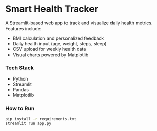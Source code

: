 # Smart Health Tracker

A Streamlit-based web app to track and visualize daily health metrics.  
Features include:
- BMI calculation and personalized feedback  
- Daily health input (age, weight, steps, sleep)  
- CSV upload for weekly health data  
- Visual charts powered by Matplotlib  

### Tech Stack
- Python
- Streamlit
- Pandas
- Matplotlib

### How to Run
```bash
pip install -r requirements.txt
streamlit run app.py
